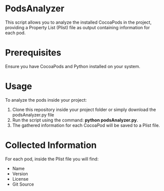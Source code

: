 # PodsAnalyzer
This script allows you to analyze the installed CocoaPods in the project, providing a Property List (Plist) file as output containing information for each pod.

# Prerequisites
Ensure you have CocoaPods and Python installed on your system.

# Usage
To analyze the pods inside your project:
1. Clone this repository inside your project folder or simply download the podsAnalyzer.py file
2. Run the script using the command: **python podsAnalyzer.py**.
3. The gathered information for each CocoaPod will be saved to a Plist file.

# Collected Information
For each pod, inside the Plist file you will find:
* Name
* Version
* License
* Git Source
